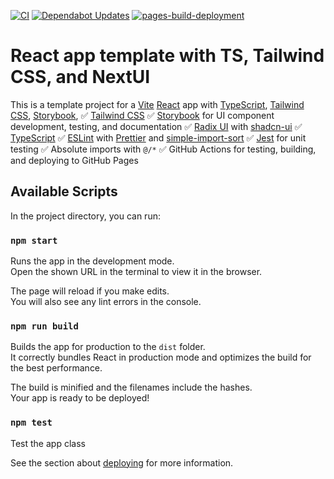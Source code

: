 [![CI](https://github.com/Glannt/WSB-Frontend/actions/workflows/ci.yml/badge.svg)](https://github.com/Glannt/WSB-Frontend/actions/workflows/ci.yml)
[![Dependabot Updates](https://github.com/Glannt/WSB-Frontend/actions/workflows/dependabot/dependabot-updates/badge.svg)](https://github.com/Glannt/WSB-Frontend/actions/workflows/dependabot/dependabot-updates)
[![pages-build-deployment](https://github.com/Glannt/WSB-Frontend/actions/workflows/pages/pages-build-deployment/badge.svg?branch=demo)](https://github.com/Glannt/WSB-Frontend/actions/workflows/pages/pages-build-deployment)

# React app template with TS, Tailwind CSS, and NextUI

This is a template project for a [Vite](https://vitejs.dev) [React](https://react.dev) app with [TypeScript](https://www.typescriptlang.org/), [Tailwind CSS](https://tailwindcss.com/), [Storybook](https://storybook.js.org/),
✅ [Tailwind CSS](https://tailwindcss.com/)
✅ [Storybook](https://storybook.js.org/) for UI component development, testing, and documentation
✅ [Radix UI](https://www.radix-ui.com/) with [shadcn-ui](https://ui.shadcn.com/)
✅ [TypeScript](https://www.typescriptlang.org/)
✅ [ESLint](https://eslint.org/) with [Prettier](https://prettier.io/) and [simple-import-sort](https://github.com/lydell/eslint-plugin-simple-import-sort)
✅ [Jest](https://jestjs.io/) for unit testing
✅ Absolute imports with `@/*`
✅ GitHub Actions for testing, building, and deploying to GitHub Pages

## Available Scripts

In the project directory, you can run:

### `npm start`

Runs the app in the development mode.\
Open the shown URL in the terminal to view it in the browser.

The page will reload if you make edits.\
You will also see any lint errors in the console.

### `npm run build`

Builds the app for production to the `dist` folder.\
It correctly bundles React in production mode and optimizes the build for the best performance.

The build is minified and the filenames include the hashes.\
Your app is ready to be deployed!

### `npm test`

Test the app class

See the section about [deploying](https://vitejs.dev/guide/static-deploy) for more information.
